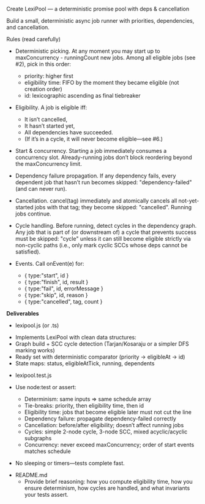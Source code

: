 Create LexiPool — a deterministic promise pool with deps & cancellation

Build a small, deterministic async job runner with priorities, dependencies, and cancellation. 

Rules (read carefully)

 - Deterministic picking. At any moment you may start up to maxConcurrency - runningCount new jobs. Among all eligible jobs (see #2), pick in this order:

    *  priority: higher first
    *  eligibility time: FIFO by the moment they became eligible (not creation order)
    *  id: lexicographic ascending as final tiebreaker
      
 - Eligibility. A job is eligible iff:
    *  It isn’t cancelled,
    *  It hasn’t started yet,
    *  All dependencies have succeeded.
    *  (If it’s in a cycle, it will never become eligible—see #6.)

 - Start & concurrency. Starting a job immediately consumes a concurrency slot. Already-running jobs don’t block reordering beyond the maxConcurrency limit.

 - Dependency failure propagation. If any dependency fails, every dependent job that hasn’t run becomes skipped: "dependency-failed" (and can never run).

 - Cancellation. cancel(tag) immediately and atomically cancels all not-yet-started jobs with that tag; they become skipped: "cancelled". Running jobs continue.

 - Cycle handling. Before running, detect cycles in the dependency graph. Any job that is part of (or downstream of) a cycle that prevents success must be skipped: "cycle" unless it can still become eligible strictly via non-cyclic paths (i.e., only mark cyclic SCCs whose deps cannot be satisfied).

 - Events. Call onEvent(e) for:
   * { type:"start", id }
   * { type:"finish", id, result }
   * { type:"fail", id, errorMessage }
   * { type:"skip", id, reason }
   * { type:"cancelled", tag, count }
  

****Deliverables****

 - lexipool.js (or .ts)
   
 *  Implements LexiPool with clean data structures:
 *  Graph build + SCC cycle detection (Tarjan/Kosaraju or a simpler DFS marking works)
 *  Ready set with deterministic comparator (priority → eligibleAt → id)
 *  State maps: status, eligibleAtTick, running, dependents

 - lexipool.test.js

  * Use node:test or assert:
    * Determinism: same inputs ⇒ same schedule array
    * Tie-breaks: priority, then eligibility time, then id
    * Eligibility time: jobs that become eligible later must not cut the line
    * Dependency failure: propagate dependency-failed correctly
    * Cancellation: before/after eligibility; doesn’t affect running jobs
    * Cycles: simple 2-node cycle, 3-node SCC, mixed acyclic/acyclic subgraphs
    * Concurrency: never exceed maxConcurrency; order of start events matches schedule
      
 * No sleeping or timers—tests complete fast.

 - README.md
    * Provide brief reasoning: how you compute eligibility time, how you ensure determinism, how cycles are handled, and what invariants your tests assert.
